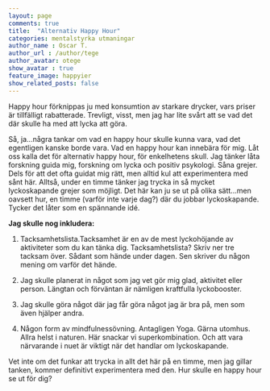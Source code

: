 ```yaml
---
layout: page
comments: true
title:  "Alternativ Happy Hour"
categories: mentalstyrka utmaningar
author_name : Oscar T.
author_url : /author/tege
author_avatar: otege
show_avatar : true
feature_image: happyier
show_related_posts: false
---
```


Happy hour förknippas ju med konsumtion av starkare drycker, vars priser är tillfälligt rabatterade. 
Trevligt, visst, men jag har lite svårt att se vad det där skulle ha med att lycka att göra. 

Så, ja...några tankar om vad en happy hour skulle kunna vara, vad det egentligen kanske borde vara. 
Vad en happy hour kan innebära för mig. Låt oss kalla det för alternativ happy hour, för enkelhetens skull. 
Jag tänker låta forskning guida mig, forskning om lycka och positiv psykologi. Såna grejer. Dels för att det ofta guidat mig rätt, 
men alltid kul att experimentera med sånt här. Alltså, under en timme tänker jag trycka in så mycket lyckoskapande grejer som möjligt. 
Det här kan ju se ut på olika sätt...men oavsett hur, en timme (varför inte varje dag?) där du jobbar lyckoskapande. 
Tycker det låter som en spännande idé.  

**Jag skulle nog inkludera:**

1. Tacksamhetslista.Tacksamhet är en av de mest lyckohöjande av aktiviteter som du kan tänka dig. Tacksamhetslista? 
Skriv ner tre tacksam över. Sådant som hände under dagen. Sen skriver du någon mening om varför det hände. 

2. Jag skulle planerat in något som jag vet gör mig glad, aktivitet eller person.
Längtan och förväntan är nämligen kraftfulla lyckobooster. 

3. Jag skulle göra något där jag får göra något jag är bra på, men som även hjälper andra. 

4. Någon form av mindfulnessövning. Antagligen Yoga. Gärna utomhus. Allra helst i naturen. Här snackar vi superkombination. 
Och att vara närvarande i nuet är viktigt när det handlar om lyckoskapande. 

Vet inte om det funkar att trycka in allt det här på en timme, men jag gillar tanken, kommer definitivt experimentera med den. 
Hur skulle en happy hour se ut för dig?
